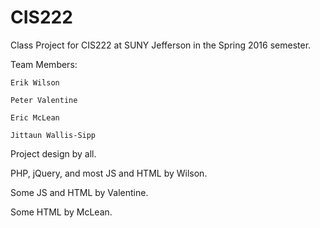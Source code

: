 # CIS222

Class Project for CIS222 at SUNY Jefferson in the Spring 2016 semester.

Team Members: 

    Erik Wilson
              
    Peter Valentine
            
    Eric McLean
              
    Jittaun Wallis-Sipp

Project design by all.

PHP, jQuery, and most JS and HTML by Wilson.

Some JS and HTML by Valentine.

Some HTML by McLean.
